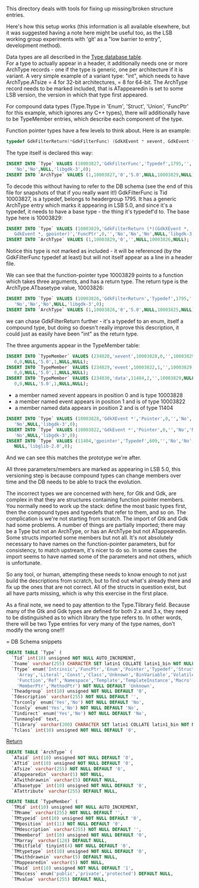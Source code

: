 This directory deals with tools for fixing up missing/broken
structure entries.

Here's how this setup works (this information is all available elsewhere,
but it was suggested having a note here might be useful too, as 
the LSB working group experiments with 'git' as a "low barrier to 
entry", development method).

Data types are all described in the [Type database table](#typetable).  
<a name="typetable_return"></a>  For a
type to actually appear in a header, it additionally needs one
or more ArchType records - one if the type is generic, one per
architecture if it is variant. A very simple example of a variant
type: "int", which needs to have ArchType.ATsize = 4 for 32-bit
architectures, = 8 for 64-bit.  The ArchType record needs to be
marked included, that is ATappearedin is set to some LSB version,
the version in which that type first appeared.

For compound data types (Type.Ttype in 'Enum', 'Struct', 'Union',
'FuncPtr' for this example, which ignores any C++ types), there
will additionally have to be TypeMember entries, which describe
each component of the type.

Function pointer types have a few levels to think about. Here
is an example:

```C
typedef GdkFilterReturn(*GdkFilterFunc) (GdkXEvent * xevent, GdkEvent * event, gpointer data);
```

The type itself is declared this way:

```sql
INSERT INTO `Type` VALUES (10003827,'GdkFilterFunc','Typedef',1795,'','No',
   'No','No',NULL,'libgdk-3',0);
INSERT INTO `ArchType` VALUES (1,10003827,'0','5.0',NULL,10003829,NULL);
```

To decode this without having to refer to the DB schema (see the
end of this file for snapshots of that if you really want it!)
GdkFilterFunc is Tid 10003827, is a typedef, belongs to headergroup 1795.
It has a generic ArchType entry which marks it appearing in LSB 5.0,
and since it's a typedef, it needs to have a base type - the thing
it's typedef'd to. The base type here is 10003829:

```sql
INSERT INTO `Type` VALUES (10003829,'GdkFilterReturn (*)(GdkXEvent *, 
   GdkEvent *, gpointer)','FuncPtr',0,'','No','No','No',NULL,'libgdk-3',0);
INSERT INTO `ArchType` VALUES (1,10003829,'0','',NULL,10003826,NULL);
```

Notice this type is not marked as included - it will be referenced
(by the GdkFilterFunc typedef at least) but will not itself appear as
a line in a header file.

We can see that the function-pointer type 10003829 points to
a function which takes three arguments, and has a return type.
The return type is the ArchType.ATbasetype value, 10003826:

```sql
INSERT INTO `Type` VALUES (10003826,'GdkFilterReturn','Typedef',1795,'',
   'No','No','No',NULL,'libgdk-3',0);
INSERT INTO `ArchType` VALUES (1,10003826,'0','5.0',NULL,10003825,NULL);
```

we can chase GdkFilterReturn further - it's a typedef to an
enum, itself a compound type, but doing so doesn't really improve
this description, it could just as easily have been "int" as the
return type.

The three arguments appear in the TypeMember table:

```sql
INSERT INTO `TypeMember` VALUES (234828,'xevent',10003828,0,'',10003829,NULL,
   0,0,NULL,'5.0',1,NULL,NULL);
INSERT INTO `TypeMember` VALUES (234829,'event',10003822,1,'',10003829,NULL,
   0,0,NULL,'5.0',1,NULL,NULL);
INSERT INTO `TypeMember` VALUES (234830,'data',11404,2,'',10003829,NULL,
   0,0,NULL,'5.0',1,NULL,NULL);
```

* a member named xevent appears in position 0 and is type 10003828
* a member named event appears in position 1 and is of type 10003822
* a member named data appears in position 2 and is of type 11404

```sql
INSERT INTO `Type` VALUES (10003828,'GdkXEvent *','Pointer',0,'','No','No',
   'No',NULL,'libgdk-3',0);
INSERT INTO `Type` VALUES (10003822,'GdkEvent *','Pointer',0,'','No','No',
   'No',NULL,'libgdk-3',0);
INSERT INTO `Type` VALUES (11404,'gpointer','Typedef',609,'','No','No','No',
   NULL,'libglib-2.0',0);
```

And we can see this matches the prototype we're after.

All three parameters/members are marked as appearing in LSB 5.0, this
versioning step is because compound types can change members over time
and the DB needs to be able to track the evolution.

The incorrect types we are concerned with here, for Gtk and Gdk, are
complex in that they are structures containing function pointer members.
You normally need to work up the stack: define the most basic types first,
then the compound types and typedefs that refer to them, and so on.
The complication is we're not starting from scratch.  The import of Gtk
and Gdk had some problems.  A number of things are partially imported;
there may be a Type but not an ArchType, or has an ArchType but not
ATappearedin.  Some structs imported some members but not all.  It's not
absolutely necessary to have names on the function-pointer parameters,
but for consistency, to match upstream, it's nicer to do so.  In some
cases the import seems to have named some of the parameters and not
others, which is unfortunate.

So any tool, or human, attempting these needs to know enough to not
just build the descriptions from scratch, but to find out what's
already there and fix up the ones that are not correct.  All of the
structs in question exist, but all have parts missing, which is why
this exercise in the first place.

As a final note, we need to pay attention to the Type.Tlibrary field.
Because many of the Gtk and Gdk types are defined for both 2.x
and 3.x, they need to be distinguished as to which library the type
refers to.  In other words, there will be two Type entries for very
many of the type names, don't modify the wrong one!!!

= DB Schema snippets

<a name="typetable"></a>
```sql
CREATE TABLE `Type` (
  `Tid` int(10) unsigned NOT NULL AUTO_INCREMENT,
  `Tname` varchar(255) CHARACTER SET latin1 COLLATE latin1_bin NOT NULL DEFAULT '',
  `Ttype` enum('Intrinsic','FuncPtr','Enum','Pointer','Typedef','Struct','Union',
    'Array','Literal','Const','Class','Unknown','BinVariable','Volatile',
    'Function','Ref','Namespace','Template','TemplateInstance','Macro',
    'MemberPtr','MethodPtr') NOT NULL DEFAULT 'Unknown',
  `Theadgroup` int(10) unsigned NOT NULL DEFAULT '0',
  `Tdescription` varchar(255) NOT NULL DEFAULT '',
  `Tsrconly` enum('Yes','No') NOT NULL DEFAULT 'No',
  `Tconly` enum('Yes','No') NOT NULL DEFAULT 'No',
  `Tindirect` enum('Yes','No') NOT NULL DEFAULT 'No', 
  `Tunmangled` text,
  `Tlibrary` varchar(200) CHARACTER SET latin1 COLLATE latin1_bin NOT NULL DEFAULT '',
  `Tclass` int(10) unsigned NOT NULL DEFAULT '0',
```
[Return](typetable_return)

```sql
CREATE TABLE `ArchType` (
  `ATaid` int(10) unsigned NOT NULL DEFAULT '0',
  `ATtid` int(10) unsigned NOT NULL DEFAULT '0',
  `ATsize` varchar(255) NOT NULL DEFAULT '0',
  `ATappearedin` varchar(5) NOT NULL,
  `ATwithdrawnin` varchar(5) DEFAULT NULL,
  `ATbasetype` int(10) unsigned NOT NULL DEFAULT '0',
  `ATattribute` varchar(255) DEFAULT NULL,

```

```sql
CREATE TABLE `TypeMember` (
  `TMid` int(10) unsigned NOT NULL AUTO_INCREMENT,
  `TMname` varchar(255) NOT NULL DEFAULT '',
  `TMtypeid` int(10) unsigned NOT NULL DEFAULT '0',
  `TMposition` int(11) NOT NULL DEFAULT '0',
  `TMdescription` varchar(255) NOT NULL DEFAULT '',
  `TMmemberof` int(10) unsigned NOT NULL DEFAULT '0',
  `TMarray` varchar(128) DEFAULT NULL,
  `TMbitfield` tinyint(4) NOT NULL DEFAULT '0',
  `TMtypetype` int(10) unsigned NOT NULL DEFAULT '0',
  `TMwithdrawnin` varchar(5) DEFAULT NULL,
  `TMappearedin` varchar(5) NOT NULL,
  `TMaid` int(10) unsigned NOT NULL DEFAULT '1',
  `TMaccess` enum('public','private','protected') DEFAULT NULL,
  `TMvalue` varchar(255) DEFAULT NULL,
```

